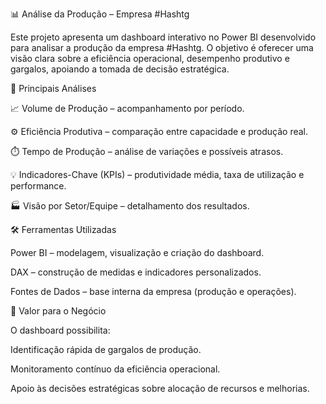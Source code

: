 📊 Análise da Produção – Empresa #Hashtg

Este projeto apresenta um dashboard interativo no Power BI desenvolvido para analisar a produção da empresa #Hashtg.
O objetivo é oferecer uma visão clara sobre a eficiência operacional, desempenho produtivo e gargalos, apoiando a tomada de decisão estratégica.

🔎 Principais Análises

📈 Volume de Produção – acompanhamento por período.

⚙️ Eficiência Produtiva – comparação entre capacidade e produção real.

⏱️ Tempo de Produção – análise de variações e possíveis atrasos.

💡 Indicadores-Chave (KPIs) – produtividade média, taxa de utilização e performance.

🏭 Visão por Setor/Equipe – detalhamento dos resultados.

🛠️ Ferramentas Utilizadas

Power BI – modelagem, visualização e criação do dashboard.

DAX – construção de medidas e indicadores personalizados.

Fontes de Dados – base interna da empresa (produção e operações).

🚀 Valor para o Negócio

O dashboard possibilita:

Identificação rápida de gargalos de produção.

Monitoramento contínuo da eficiência operacional.

Apoio às decisões estratégicas sobre alocação de recursos e melhorias.
